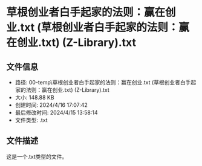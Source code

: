 ﻿# 草根创业者白手起家的法则：赢在创业.txt (草根创业者白手起家的法则：赢在创业.txt) (Z-Library).txt

## 文件信息
- 路径: 00-temp\草根创业者白手起家的法则：赢在创业.txt (草根创业者白手起家的法则：赢在创业.txt) (Z-Library).txt
- 大小: 148.88 KB
- 创建时间: 2024/4/16 17:07:42
- 最后修改时间: 2024/4/15 13:58:14
- 文件类型: .txt

## 文件描述
这是一个.txt类型的文件。

